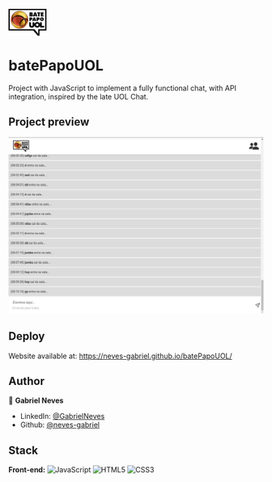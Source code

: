 ![Logo](img/logoUOL.png)
# batePapoUOL

Project with JavaScript to implement a fully functional chat, with API integration, inspired by the late UOL Chat.
## Project preview

![Preview do projeto - desktop1](img/preview.png)
## Deploy

Website available at: https://neves-gabriel.github.io/batePapoUOL/
## Author

👤 **Gabriel Neves**

- LinkedIn: [@GabrielNeves](https://www.linkedin.com/in/gabriel-rodrigues-neves/)
- Github: [@neves-gabriel](https://github.com/neves-gabriel)
## Stack

**Front-end:** ![JavaScript](https://img.shields.io/badge/javascript-%23323330.svg?style=for-the-badge&logo=javascript&logoColor=%23F7DF1E) ![HTML5](https://img.shields.io/badge/html5-%23E34F26.svg?style=for-the-badge&logo=html5&logoColor=white) ![CSS3](https://img.shields.io/badge/css3-%231572B6.svg?style=for-the-badge&logo=css3&logoColor=white)
